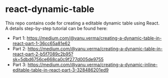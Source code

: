 # react-dynamic-table

This repo contains code for creating a editable dynamic table using React. A details step-by-step tutorial 
can be found here:

- Part 1: https://medium.com/@vanu.verma/creating-a-dynamic-table-in-react-part-1-36cc65a81e62
- Part 2: https://medium.com/@vanu.verma/creating-a-dynamic-table-in-react-part-2-b5f7089c2b95?sk=5dbd6756ce668ca0c9f277d005de9755
- Part 3: https://medium.com/@vanu.verma/creating-a-dynamic-inline-editable-table-in-react-part-3-328486201ed9
